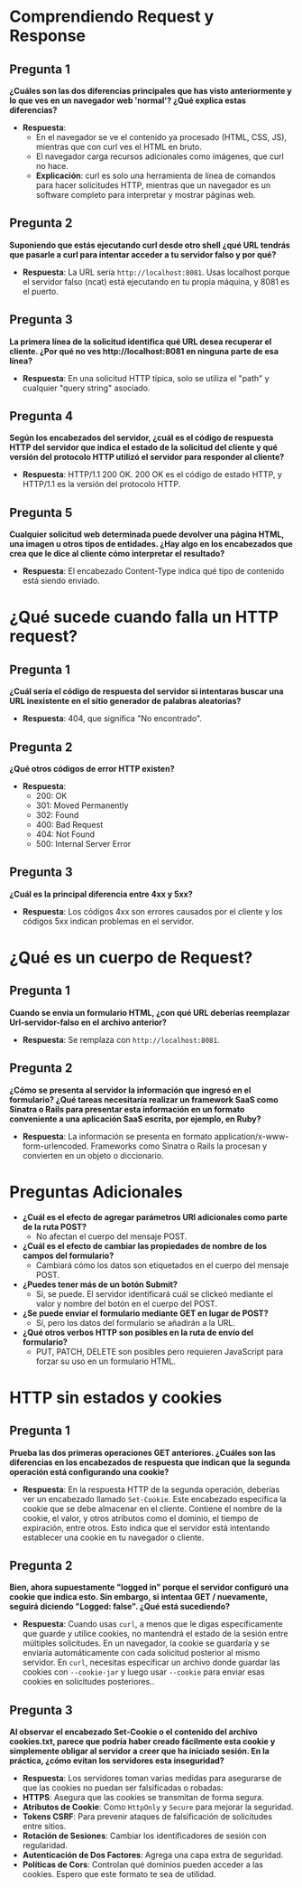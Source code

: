 # Comprendiendo Request y Response

## Pregunta 1
**¿Cuáles son las dos diferencias principales que has visto anteriormente y lo que ves en un navegador web 'normal'? ¿Qué explica estas diferencias?**
- **Respuesta**:
  - En el navegador se ve el contenido ya procesado (HTML, CSS, JS), mientras que con curl ves el HTML en bruto.
  - El navegador carga recursos adicionales como imágenes, que curl no hace.
  - **Explicación**: curl es solo una herramienta de línea de comandos para hacer solicitudes HTTP, mientras que un navegador es un software completo para interpretar y mostrar páginas web.

## Pregunta 2
**Suponiendo que estás ejecutando curl desde otro shell ¿qué URL tendrás que pasarle a curl para intentar acceder a tu servidor falso y por qué?**
- **Respuesta**: La URL sería `http://localhost:8081`. Usas localhost porque el servidor falso (ncat) está ejecutando en tu propia máquina, y 8081 es el puerto.

## Pregunta 3
**La primera línea de la solicitud identifica qué URL desea recuperar el cliente. ¿Por qué no ves http://localhost:8081 en ninguna parte de esa línea?**
- **Respuesta**: En una solicitud HTTP típica, solo se utiliza el "path" y cualquier "query string" asociado.

## Pregunta 4
**Según los encabezados del servidor, ¿cuál es el código de respuesta HTTP del servidor que indica el estado de la solicitud del cliente y qué versión del protocolo HTTP utilizó el servidor para responder al cliente?**
- **Respuesta**: HTTP/1.1 200 OK. 200 OK es el código de estado HTTP, y HTTP/1.1 es la versión del protocolo HTTP.

## Pregunta 5
**Cualquier solicitud web determinada puede devolver una página HTML, una imagen u otros tipos de entidades. ¿Hay algo en los encabezados que crea que le dice al cliente cómo interpretar el resultado?**
- **Respuesta**: El encabezado Content-Type indica qué tipo de contenido está siendo enviado.

# ¿Qué sucede cuando falla un HTTP request?

## Pregunta 1
**¿Cuál sería el código de respuesta del servidor si intentaras buscar una URL inexistente en el sitio generador de palabras aleatorias?**
- **Respuesta**: 404, que significa "No encontrado".

## Pregunta 2
**¿Qué otros códigos de error HTTP existen?**
- **Respuesta**: 
  - 200: OK
  - 301: Moved Permanently
  - 302: Found
  - 400: Bad Request
  - 404: Not Found
  - 500: Internal Server Error

## Pregunta 3
**¿Cuál es la principal diferencia entre 4xx y 5xx?**
- **Respuesta**: Los códigos 4xx son errores causados por el cliente y los códigos 5xx indican problemas en el servidor.

# ¿Qué es un cuerpo de Request?

## Pregunta 1
**Cuando se envía un formulario HTML, ¿con qué URL deberías reemplazar Url-servidor-falso en el archivo anterior?**
- **Respuesta**: Se remplaza con `http://localhost:8081`.

## Pregunta 2
**¿Cómo se presenta al servidor la información que ingresó en el formulario? ¿Qué tareas necesitaría realizar un framework SaaS como Sinatra o Rails para presentar esta información en un formato conveniente a una aplicación SaaS escrita, por ejemplo, en Ruby?**
- **Respuesta**: La información se presenta en formato application/x-www-form-urlencoded. Frameworks como Sinatra o Rails la procesan y convierten en un objeto o diccionario.

# Preguntas Adicionales

- **¿Cuál es el efecto de agregar parámetros URI adicionales como parte de la ruta POST?**
  - No afectan el cuerpo del mensaje POST.
- **¿Cuál es el efecto de cambiar las propiedades de nombre de los campos del formulario?**
  - Cambiará cómo los datos son etiquetados en el cuerpo del mensaje POST.
- **¿Puedes tener más de un botón Submit?**
  - Sí, se puede. El servidor identificará cuál se clickeó mediante el valor y nombre del botón en el cuerpo del POST.
- **¿Se puede enviar el formulario mediante GET en lugar de POST?**
  - Sí, pero los datos del formulario se añadirán a la URL.
- **¿Qué otros verbos HTTP son posibles en la ruta de envío del formulario?**
  - PUT, PATCH, DELETE son posibles pero requieren JavaScript para forzar su uso en un formulario HTML.

# HTTP sin estados y cookies

## Pregunta 1
**Prueba las dos primeras operaciones GET anteriores. ¿Cuáles son las diferencias en los encabezados de respuesta que indican que la segunda operación está configurando una cookie?**
- **Respuesta**: En la respuesta HTTP de la segunda operación, deberías ver un encabezado llamado `Set-Cookie`. Este encabezado especifica la cookie que se debe almacenar en el cliente. Contiene el nombre de la cookie, el valor, y otros atributos como el dominio, el tiempo de expiración, entre otros. Esto indica que el servidor está intentando establecer una cookie en tu navegador o cliente.

## Pregunta 2
**Bien, ahora supuestamente "logged in" porque el servidor configuró una cookie que indica esto. Sin embargo, si intentaa GET / nuevamente, seguirá diciendo "Logged: false". ¿Qué está sucediendo?**
- **Respuesta**: Cuando usas `curl`, a menos que le digas específicamente que guarde y utilice cookies, no mantendrá el estado de la sesión entre múltiples solicitudes. En un navegador, la cookie se guardaría y se enviaría automáticamente con cada solicitud posterior al mismo servidor. En `curl`, necesitas especificar un archivo donde guardar las cookies con `--cookie-jar` y luego usar `--cookie` para enviar esas cookies en solicitudes posteriores..

## Pregunta 3
**Al observar el encabezado Set-Cookie o el contenido del archivo cookies.txt, parece que podría haber creado fácilmente esta cookie y simplemente obligar al servidor a creer que ha iniciado sesión. En la práctica, ¿cómo evitan los servidores esta inseguridad?**
- **Respuesta**: Los servidores toman varias medidas para asegurarse de que las cookies no puedan ser falsificadas o robadas:
- **HTTPS**: Asegura que las cookies se transmitan de forma segura.
- **Atributos de Cookie**: Como `HttpOnly` y `Secure` para mejorar la seguridad.
- **Tokens CSRF**: Para prevenir ataques de falsificación de solicitudes entre sitios.
- **Rotación de Sesiones**: Cambiar los identificadores de sesión con regularidad.
- **Autenticación de Dos Factores**: Agrega una capa extra de seguridad.
- **Políticas de Cors**: Controlan qué dominios pueden acceder a las cookies.
Espero que este formato te sea de utilidad.
